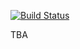 [![Build Status](https://travis-ci.org/gerritgr/Simba.svg?branch=master)](https://travis-ci.org/gerritgr/Simba)

TBA

